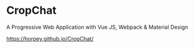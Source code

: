 # CropChat
A Progressive Web Application with Vue JS, Webpack &amp; Material Design

https://horpey.github.io/CropChat/
